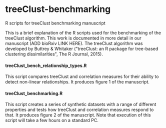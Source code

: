 # treeClust-benchmarking
R scripts for treeClust benchmarking manuscript

This is a brief explanation of the R scripts used for the benchmarking of the treeClust algorithm. This work is documented in more detail in our manuscript (ADD bioRxiv LINK HERE). The treeClust algorithm was developed by Buttrey & Whitaker ("treeClust: an R package for tree-based clustering dissimilarities", The R Journal, 2015).


#### treeClust_bench_relationship_types.R
This script compares treeClust and correlation measures for their ability to detect non-linear relationships. It produces figure 1 of the manuscript.

#### treeClust_benchmarking.R
This script creates a series of synthetic datasets with a range of different properties and tests how treeClust and correlation measures respond to that. It produces figure 2 of the manuscript. Note that execution of this script will take a few hours on a standard PC.

